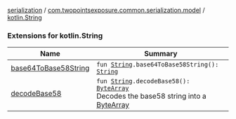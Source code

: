 [serialization](../../index.md) / [com.twopointsexposure.common.serialization.model](../index.md) / [kotlin.String](./index.md)

### Extensions for kotlin.String

| Name | Summary |
|---|---|
| [base64ToBase58String](base64-to-base58-string.md) | `fun `[`String`](https://kotlinlang.org/api/latest/jvm/stdlib/kotlin/-string/index.html)`.base64ToBase58String(): `[`String`](https://kotlinlang.org/api/latest/jvm/stdlib/kotlin/-string/index.html) |
| [decodeBase58](decode-base58.md) | `fun `[`String`](https://kotlinlang.org/api/latest/jvm/stdlib/kotlin/-string/index.html)`.decodeBase58(): `[`ByteArray`](https://kotlinlang.org/api/latest/jvm/stdlib/kotlin/-byte-array/index.html)<br>Decodes the base58 string into a [ByteArray](https://kotlinlang.org/api/latest/jvm/stdlib/kotlin/-byte-array/index.html) |
